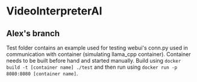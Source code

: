# VideoInterpreterAI

## Alex's branch

Test folder contains an example used for testing webui's conn.py used in communication with container (simulating llama_cpp container).
Container needs to be built before hand and started manually.
Build using `docker build -t [container name] ./test` and then run using `docker run -p 8080:8080 [container name]`.
